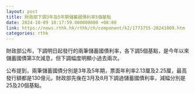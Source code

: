 ```yaml
---
layout: post
title: 財政部下調3年及5年期儲蓄國債利率5個基點
date: 2024-10-09 10:17:59.000000000 +08:00
link: https://news.rthk.hk/rthk/ch/component/k2/1773755-20241009.htm
categories: rthk
---
```


財政部公布，下調明日起發行的兩筆儲蓄國債利率，各下調5個基點，是今年以來儲蓄國債第3次減息，但下調幅度明顯小過去兩次。

公布提到，兩筆儲蓄國債分別是3年及5年期，票面年利率2.13厘及2.25厘，最高發行額都是130億元。財政部先後在3月及8月下調過儲蓄國債利率，減幅分別是25及20個基點。
